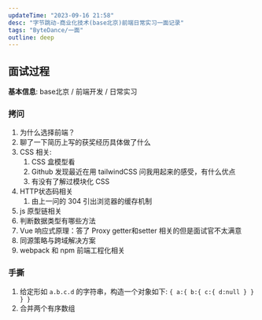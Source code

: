 ```yaml
---
updateTime: "2023-09-16 21:58"
desc: "字节跳动-商业化技术(base北京)前端日常实习一面记录"
tags: "ByteDance/一面"
outline: deep
---
```


## 面试过程

**基本信息**: base北京 / 前端开发 / 日常实习

### 拷问

1. 为什么选择前端？
2. 聊了一下简历上写的获奖经历具体做了什么
3. CSS 相关:
   1. CSS 盒模型看 
   2. Github 发现最近在用 tailwindCSS 问我用起来的感受，有什么优点
   3. 有没有了解过模块化 CSS
4. HTTP状态码相关
   1. 由上一问的 304 引出浏览器的缓存机制
5. js 原型链相关
6. 判断数据类型有哪些方法
7. Vue 响应式原理：答了 Proxy getter和setter 相关的但是面试官不太满意
8. 同源策略与跨域解决方案
9. webpack 和 npm 前端工程化相关

### 手撕

1. 给定形如 `a.b.c.d` 的字符串，构造一个对象如下:  `{ a:{ b:{ c:{ d:null } } } }`
2. 合并两个有序数组




